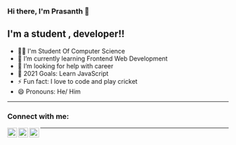 ### Hi there, I'm Prasanth 👋

## I'm a student , developer!!

- 👨‍💻 I'm Student Of Computer Science
- 🌱 I’m currently learning Frontend Web Development
- 🤔 I’m looking for help with career
- 🥅 2021 Goals: Learn JavaScript
- ⚡ Fun fact: I love to code and play cricket
- 😄 Pronouns: He/ Him

---

### Connect with me:

[<img align="left" alt="Twitter" width="22px" src="https://github.com/prasanth023/prasanth023/blob/main/img/twitter-logo.png?raw=true" />][twitter]
[<img align="left" alt="LinkedIn" width="22px" src="https://github.com/prasanth023/prasanth023/blob/main/img/linkedin-logo.png?raw=true" />][linkedin]
[<img align="left" alt="Instagram" width="22px" src="https://github.com/prasanth023/prasanth023/blob/main/img/instagram-logo.png?raw=true" />][instagram]

---

[twitter]: https://twitter.com/prasanthpkdev
[instagram]: https://www.instagram.com/prasanthofficialdev/
[linkedin]: https://www.linkedin.com/in/prasanth-p



